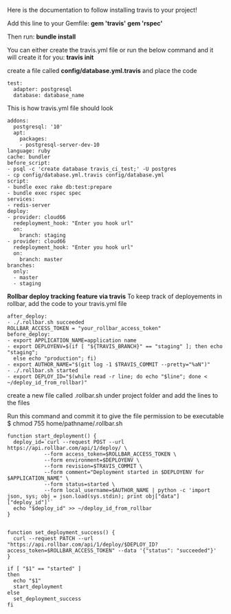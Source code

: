 Here is the documentation to follow installing travis to your project!

Add this line to your Gemfile:
**gem 'travis'**
**gem 'rspec'**

Then run:
**bundle install**

You can either create the travis.yml file or run the below command and it will create it for you:
**travis init**

create a file called **config/database.yml.travis** and place the code

	test:
	  adapter: postgresql
	  database: database_name

This is how travis.yml file should look

	addons:
	  postgresql: '10'
	  apt:
	    packages:
	    - postgresql-server-dev-10
	language: ruby
	cache: bundler
	before_script:
	- psql -c 'create database travis_ci_test;' -U postgres
	- cp config/database.yml.travis config/database.yml
	script:
	- bundle exec rake db:test:prepare
	- bundle exec rspec spec
	services:
	- redis-server
	deploy:
	- provider: cloud66
	  redeployment_hook: "Enter you hook url"
	  on:
	    branch: staging
	- provider: cloud66
	  redeployment_hook: "Enter you hook url"
	  on:
	    branch: master
	branches:
	  only:
	  - master
	  - staging

**Rollbar deploy tracking feature via travis**
To keep track of deployements in rollbar, add the code to your travis.yml file

	after_deploy:
	- ./.rollbar.sh succeeded
	ROLLBAR_ACCESS_TOKEN = "your_rollbar_access_token"
	before_deploy:
	- export APPLICATION_NAME=application name
	- export DEPLOYENV=$(if [ "${TRAVIS_BRANCH}" == "staging" ]; then echo "staging";
	  else echo "production"; fi)
	- export AUTHOR_NAME="$(git log -1 $TRAVIS_COMMIT --pretty="%aN")"
	- ./.rollbar.sh started
	- export DEPLOY_ID="$(while read -r line; do echo "$line"; done < ~/deploy_id_from_rollbar)"

create a new file called .rollbar.sh under project folder and add the lines to the files

Run this command and commit it to give the file permission to be executable
$ chmod 755 home/pathname/.rollbar.sh

	function start_deployment() {
	  deploy_id=`curl --request POST --url https://api.rollbar.com/api/1/deploy/ \
	  			--form access_token=$ROLLBAR_ACCESS_TOKEN \
	  			--form environment=$DEPLOYENV \
	  			--form revision=$TRAVIS_COMMIT \
	  			--form comment="Deployment started in $DEPLOYENV for $APPLICATION_NAME" \
	  			--form status=started \
	  			--form local_username=$AUTHOR_NAME | python -c 'import json, sys; obj = json.load(sys.stdin); print obj["data"]["deploy_id"]'`
	  echo "$deploy_id" >> ~/deploy_id_from_rollbar
	}


	function set_deployment_success() {
	  curl --request PATCH --url "https://api.rollbar.com/api/1/deploy/$DEPLOY_ID?access_token=$ROLLBAR_ACCESS_TOKEN" --data '{"status": "succeeded"}'
	}

	if [ "$1" == "started" ]
	then
	  echo "$1"
	  start_deployment
	else
	  set_deployment_success
	fi